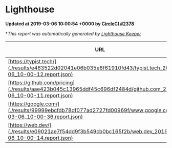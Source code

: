 
# Lighthouse

**Updated at 2019-03-06 10:00:54 +0000 by [CircleCI #2378](https://circleci.com/gh/ItinerisLtd/lighthouse-keeper-example/2378)**

**This report was automatically generated by [Lighthouse Keeper](https://github.com/itinerisltd/lighthouse-keeper)*

| URL | Performance | Accessibility | Best Practices | SEO | PWA | Updated At |
| --- | --- | --- | --- | --- | --- | --- |
| [https://typist.tech/](./results/e463522d02041e06b035e8f61910fd43/typist.tech_2019-03-06_10-00-12.report.json) | 1 |  |  |  |  | 2019-03-06T10:00:12.906Z |
| [https://github.com/pricing](./results/aae423b045c13965ddf45c696df2484d/github.com_2019-03-06_10-00-11.report.json) | 0.8 | 0.89 | 0.93 | 0.9 | 0.58 | 2019-03-06T10:00:11.540Z |
| [https://google.com/](./results/99999ebcfdb78df077ad2727fd00969f/www.google.com_2019-03-06_10-00-36.report.json) | 0.96 | 0.71 | 0.93 | 0.8 | 0.58 | 2019-03-06T10:00:36.866Z |
| [https://web.dev/](./results/e09021ae7f54dd9f3b549cb0bc165f2b/web.dev_2019-03-06_10-00-14.report.json) | 0.97 | 0.93 | 1 | 0.91 | 1 | 2019-03-06T10:00:14.466Z |
